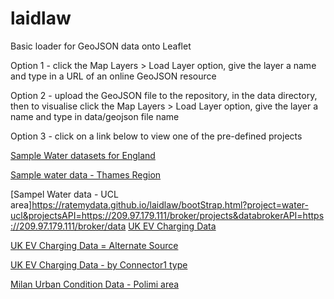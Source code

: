 # laidlaw

Basic loader for GeoJSON data onto Leaflet

Option 1 - click the Map Layers > Load Layer option, give the layer a name and type in a URL of an online GeoJSON resource

Option 2 - upload the GeoJSON file to the repository, in the data directory, then to visualise click the Map Layers > Load Layer option, give the layer a name and type in data/geojson file name

Option 3 - click on a link below to view one of the pre-defined projects

<a href="https://ratemydata.github.io/laidlaw/bootStrap.html?project=water&projectsAPI=https://209.97.179.111/broker/projects&databrokerAPI=https://209.97.179.111/broker/data" target="_blank">Sample Water datasets for England</a>

[Sample water data - Thames Region](https://ratemydata.github.io/laidlaw/bootStrap.html?project=water-thames&projectsAPI=https://209.97.179.111/broker/projects&databrokerAPI=https://209.97.179.111/broker/data)

[Sampel Water data - UCL area]https://ratemydata.github.io/laidlaw/bootStrap.html?project=water-ucl&projectsAPI=https://209.97.179.111/broker/projects&databrokerAPI=https://209.97.179.111/broker/data
[UK EV Charging Data](https://ratemydata.github.io/laidlaw/bootStrap.html?project=uk_chargepoints&projectsAPI=https://209.97.179.111/broker/projects&databrokerAPI=https://209.97.179.111/broker/data)

[UK EV Charging Data = Alternate Source](https://ratemydata.github.io/laidlaw/bootStrap.html?project=charingpoints_2&projectsAPI=https://209.97.179.111/broker/projects&databrokerAPI=https://209.97.179.111/broker/data)

[UK EV Charging Data - by Connector1 type](https://ratemydata.github.io/laidlaw/bootStrap.html?project=uk_chargepoints_by_connector1_type&projectsAPI=https://209.97.179.111/broker/projects&databrokerAPI=https://209.97.179.111/broker/data)

[Milan Urban Condition Data - Polimi area](https://ratemydata.github.io/laidlaw/bootStrap.html?project=polimi-time&projectsAPI=https://209.97.179.111/broker/projects&databrokerAPI=https://209.97.179.111/broker/data)
